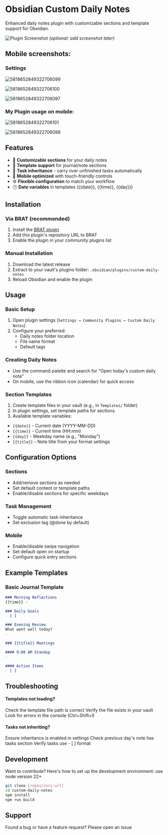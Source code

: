 # Obsidian Custom Daily Notes

Enhanced daily notes plugin with customizable sections and template support for Obsidian.

![Plugin Screenshot](screenshot.png) *(optional: add screenshot later)*


## Mobile screenshots:

### Settings

![5818652849322706099](https://github.com/user-attachments/assets/41475869-7125-43bc-ae1e-969c72847dd8)

![5818652849322706100](https://github.com/user-attachments/assets/33f1dee2-9186-439e-ae8a-db06d2f3d566)


![5818652849322706097](https://github.com/user-attachments/assets/0b17dca8-8c2d-4523-ad58-80a44b9bc849)


### My Plugin usage on mobile:

![5818652849322706101](https://github.com/user-attachments/assets/c6d472f7-dc0b-40cc-a517-c667fadc3184)


![5818652849322706098](https://github.com/user-attachments/assets/caf12d30-9035-4d10-80e6-6207e43ed15c)



## Features

- 📅 **Customizable sections** for your daily notes
- 📝 **Template support** for journal/note sections
- 🔄 **Task inheritance** - carry over unfinished tasks automatically
- 📱 **Mobile optimized** with touch-friendly controls
- ⚙️ **Flexible configuration** to match your workflow
- 🕒 **Date variables** in templates ({{date}}, {{time}}, {{day}})

## Installation

### Via BRAT (recommended)
1. Install the [BRAT plugin](https://obsidian.md/plugins?id=obsidian42-brat)
2. Add this plugin's repository URL to BRAT
3. Enable the plugin in your community plugins list

### Manual Installation
1. Download the latest release
2. Extract to your vault's plugins folder: `.obsidian/plugins/custom-daily-notes`
3. Reload Obsidian and enable the plugin

## Usage

### Basic Setup
1. Open plugin settings (`Settings → Community Plugins → Custom Daily Notes`)
2. Configure your preferred:
   - Daily notes folder location
   - File name format
   - Default tags

### Creating Daily Notes
- Use the command palette and search for "Open today's custom daily note"
- On mobile, use the ribbon icon (calendar) for quick access

### Section Templates
1. Create template files in your vault (e.g., in `Templates/` folder)
2. In plugin settings, set template paths for sections.
3. Available template variables:
- `{{date}}` - Current date (YYYY-MM-DD)
- `{{time}}` - Current time (HH:mm)
- `{{day}}` - Weekday name (e.g., "Monday")
- `{{title}}` - Note title from your format settings

## Configuration Options

### Sections
- Add/remove sections as needed
- Set default content or template paths
- Enable/disable sections for specific weekdays

### Task Management
- Toggle automatic task inheritance
- Set exclusion tag (@done by default)

### Mobile
- Enable/disable swipe navigation
- Set default open on startup
- Configure quick entry sections

## Example Templates
### Basic Journal Template

```markdown
### Morning Reflections
{{time}} - 

### Daily Goals
- [ ] 

### Evening Review
What went well today?
- 
```

```markdown
### {{title}} Meetings

#### 9:00 AM Standup
- 

#### Action Items
- [ ] 
```

## Troubleshooting
#### Templates not loading?

Check the template file path is correct
Verify the file exists in your vault
Look for errors in the console (Ctrl+Shift+I)

#### Tasks not inheriting?

Ensure inheritance is enabled in settings
Check previous day's note has tasks section
Verify tasks use - [ ] format

## Development
Want to contribute? Here's how to set up the development environment:
use node version 22+
```bash
git clone [repository-url]
cd custom-daily-notes
npm install
npm run build
```
## Support
Found a bug or have a feature request?
Please open an issue
